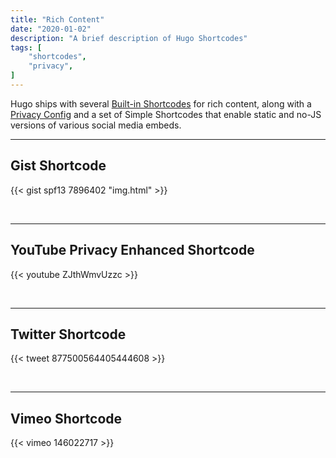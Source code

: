 ```yaml
---
title: "Rich Content"
date: "2020-01-02"
description: "A brief description of Hugo Shortcodes"
tags: [
    "shortcodes",
    "privacy",
]
---
```


Hugo ships with several [Built-in Shortcodes](https://gohugo.io/content-management/shortcodes/#use-hugo-s-built-in-shortcodes) for rich content, along with a [Privacy Config](https://gohugo.io/about/hugo-and-gdpr/) and a set of Simple Shortcodes that enable static and no-JS versions of various social media embeds.
<!--more-->
---

## Gist Shortcode

{{< gist spf13 7896402 "img.html" >}}

<br>

---

## YouTube Privacy Enhanced Shortcode

{{< youtube ZJthWmvUzzc >}}

<br>

---

## Twitter Shortcode

{{< tweet 877500564405444608 >}}

<br>

---

## Vimeo Shortcode

{{< vimeo 146022717 >}}
